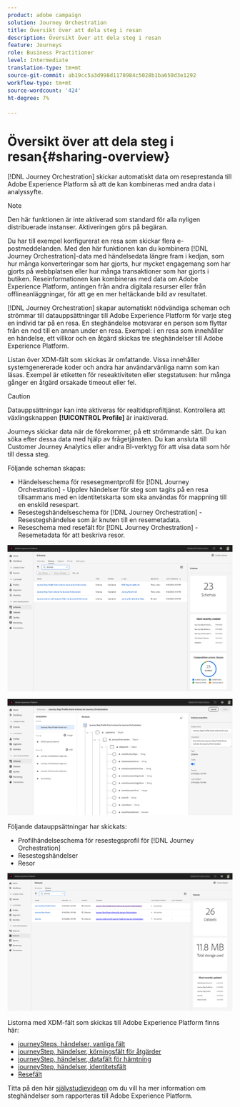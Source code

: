 ```yaml
---
product: adobe campaign
solution: Journey Orchestration
title: Översikt över att dela steg i resan
description: Översikt över att dela steg i resan
feature: Journeys
role: Business Practitioner
level: Intermediate
translation-type: tm+mt
source-git-commit: ab19cc5a3d998d1178984c5028b1ba650d3e1292
workflow-type: tm+mt
source-wordcount: '424'
ht-degree: 7%

---
```



# Översikt över att dela steg i resan{#sharing-overview}

[!DNL Journey Orchestration] skickar automatiskt data om reseprestanda till Adobe Experience Platform så att de kan kombineras med andra data i analyssyfte.

>[!NOTE]
>
>Den här funktionen är inte aktiverad som standard för alla nyligen distribuerade instanser. Aktiveringen görs på begäran.

Du har till exempel konfigurerat en resa som skickar flera e-postmeddelanden. Med den här funktionen kan du kombinera [!DNL Journey Orchestration]-data med händelsedata längre fram i kedjan, som hur många konverteringar som har gjorts, hur mycket engagemang som har gjorts på webbplatsen eller hur många transaktioner som har gjorts i butiken. Reseinformationen kan kombineras med data om Adobe Experience Platform, antingen från andra digitala resurser eller från offlineanläggningar, för att ge en mer heltäckande bild av resultatet.

[!DNL Journey Orchestration] skapar automatiskt nödvändiga scheman och strömmar till datauppsättningar till Adobe Experience Platform för varje steg en individ tar på en resa. En steghändelse motsvarar en person som flyttar från en nod till en annan under en resa. Exempel: i en resa som innehåller en händelse, ett villkor och en åtgärd skickas tre steghändelser till Adobe Experience Platform.

Listan över XDM-fält som skickas är omfattande. Vissa innehåller systemgenererade koder och andra har användarvänliga namn som kan läsas. Exempel är etiketten för reseaktiviteten eller stegstatusen: hur många gånger en åtgärd orsakade timeout eller fel.

>[!CAUTION]
>
>Datauppsättningar kan inte aktiveras för realtidsprofiltjänst. Kontrollera att växlingsknappen **[!UICONTROL Profile]** är inaktiverad.

Journeys skickar data när de förekommer, på ett strömmande sätt. Du kan söka efter dessa data med hjälp av frågetjänsten. Du kan ansluta till Customer Journey Analytics eller andra BI-verktyg för att visa data som hör till dessa steg.

Följande scheman skapas:

* Händelseschema för resesegmentprofil för [!DNL Journey Orchestration] - Upplev händelser för steg som tagits på en resa tillsammans med en identitetskarta som ska användas för mappning till en enskild resespart.
* Resestegshändelseschema för [!DNL Journey Orchestration] - Resestegshändelse som är knuten till en resemetadata.
* Reseschema med resefält för [!DNL Journey Orchestration] - Resemetadata för att beskriva resor.

![](../assets/sharing1.png)

![](../assets/sharing2.png)

Följande datauppsättningar har skickats:

* Profilhändelseschema för resestegsprofil för [!DNL Journey Orchestration]
* Resestegshändelser
* Resor

![](../assets/sharing3.png)

Listorna med XDM-fält som skickas till Adobe Experience Platform finns här:

* [journeySteps, händelser, vanliga fält](../building-journeys/sharing-common-fields.md)
* [journeyStep, händelser, körningsfält för åtgärder](../building-journeys/sharing-execution-fields.md)
* [journeyStep, händelser, datafält för hämtning](../building-journeys/sharing-fetch-fields.md)
* [journeyStep, händelser, identitetsfält](../building-journeys/sharing-identity-fields.md)
* [Resefält](../building-journeys/sharing-journey-fields.md)

Titta på den här [självstudievideon](https://docs.adobe.com/content/help/en/journey-orchestration-learn/tutorials/reporting-step-events-to-adobe-experience-platform.html) om du vill ha mer information om steghändelser som rapporteras till Adobe Experience Platform.
